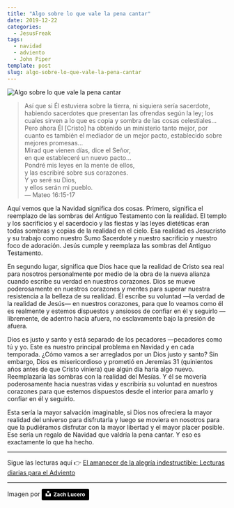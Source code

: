 ```yaml
---
title: "Algo sobre lo que vale la pena cantar"
date: 2019-12-22
categories:
  - JesusFreak
tags:
  - navidad
  - adviento
  - John Piper
template: post
slug: algo-sobre-lo-que-vale-la-pena-cantar
---
```


![Algo sobre lo que vale la pena cantar](https://i.imgur.com/GtC549l.jpg)

> Así que si Él estuviera sobre la tierra, ni siquiera sería sacerdote, habiendo sacerdotes que presentan las ofrendas según la ley; los cuales sirven a lo que es copia y sombra de las cosas celestiales... Pero ahora Él [Cristo] ha obtenido un ministerio tanto mejor, por cuanto es también el mediador de un mejor pacto, establecido sobre mejores promesas...
> <br>
> Mirad que vienen días, dice el Señor,<br>
> en que estableceré un nuevo pacto...<br>
> Pondré mis leyes en la mente de ellos,<br>
> y las escribiré sobre sus corazones.<br>
> Y yo seré su Dios,<br>
> y ellos serán mi pueblo. <br>— Mateo 16:15-17

Aquí vemos que la Navidad significa dos cosas. Primero, significa el reemplazo de las sombras del Antiguo Testamento con la realidad. El templo y los sacrificios y el sacerdocio y las fiestas y las leyes dietéticas eran todas sombras y copias de la realidad en el cielo. Esa realidad es Jesucristo y su trabajo como nuestro Sumo Sacerdote y nuestro sacrificio y nuestro foco de adoración. Jesús cumple y reemplaza las sombras del Antiguo Testamento.

En segundo lugar, significa que Dios hace que la realidad de Cristo sea real para nosotros personalmente por medio de la obra de la nueva alianza cuando escribe su verdad en nuestros corazones. Dios se mueve poderosamente en nuestros corazones y mentes para superar nuestra resistencia a la belleza de su realidad. Él escribe su voluntad —la verdad de la realidad de Jesús— en nuestros corazones, para que lo veamos como él es realmente y estemos dispuestos y ansiosos de confiar en él y seguirlo —libremente, de adentro hacia afuera, no esclavamente bajo la presión de afuera.

Dios es justo y santo y está separado de los pecadores —pecadores como tú y yo. Este es nuestro principal problema en Navidad y en cada temporada. ¿Cómo vamos a ser arreglados por un Dios justo y santo? Sin embargo, Dios es misericordioso y prometió en Jeremías 31 (quinientos años antes de que Cristo viniera) que algún día haría algo nuevo. Reemplazaría las sombras con la realidad del Mesías. Y él se movería poderosamente hacia nuestras vidas y escribiría su voluntad en nuestros corazones para que estemos dispuestos desde el interior para amarlo y confiar en él y seguirlo.

Esta sería la mayor salvación imaginable, si Dios nos ofreciera la mayor realidad del universo para disfrutarla y luego se moviera en nosotros para que la pudiéramos disfrutar con la mayor libertad y el mayor placer posible. Ese sería un regalo de Navidad que valdría la pena cantar. Y eso es exactamente lo que ha hecho.

---

Sigue las lecturas aquí 👉 [El amanecer de la alegría indestructible: Lecturas diarias para el Adviento](/el-amanecer-de-una-alegria-indestructible)

---

Imagen por <a style="background-color:black;color:white;text-decoration:none;padding:4px 6px;font-family:-apple-system, BlinkMacSystemFont, &quot;San Francisco&quot;, &quot;Helvetica Neue&quot;, Helvetica, Ubuntu, Roboto, Noto, &quot;Segoe UI&quot;, Arial, sans-serif;font-size:12px;font-weight:bold;line-height:1.2;display:inline-block;border-radius:3px" href="https://unsplash.com/@zlucerophoto?utm_medium=referral&amp;utm_campaign=photographer-credit&amp;utm_content=creditBadge" target="_blank" rel="noopener noreferrer" title="Download free do whatever you want high-resolution photos from Zach Lucero"><span style="display:inline-block;padding:2px 3px"><svg xmlns="http://www.w3.org/2000/svg" style="height:12px;width:auto;position:relative;vertical-align:middle;top:-2px;fill:white" viewBox="0 0 32 32"><title>unsplash-logo</title><path d="M10 9V0h12v9H10zm12 5h10v18H0V14h10v9h12v-9z"></path></svg></span><span style="display:inline-block;padding:2px 3px">Zach Lucero</span></a>
